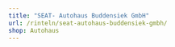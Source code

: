 ```yaml
---
title: "SEAT- Autohaus Buddensiek GmbH"
url: /rinteln/seat-autohaus-buddensiek-gmbh/
shop: Autohaus
---
```


